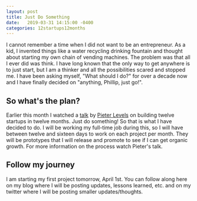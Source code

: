 ```yaml
---
layout: post
title: Just Do Something
date:   2019-03-31 14:15:00 -0400
categories: 12startups12months
---
```


I cannot remember a time when I did not want to be an entrepreneur. As a kid, I invented things like a water recycling drinking fountain and thought about starting my own chain of vending machines. The problem was that all I ever did was think. I have long known that the only way to get anywhere is to just start, but I am a thinker and all the possibilities scared and stopped me. I have been asking myself, "What should I do?" for over a decade now and I have finally decided on "anything, Phillip, just go!".
<!--more-->
## So what's the plan?

Earlier this month I watched a [talk](https://www.youtube.com/watch?v=6reLWfFNer0) by [Pieter Levels](https://levels.io/) on building twelve startups in twelve months. Just do something! So that is what I have decided to do. I will be working my full-time job during this, so I will have between twelve and sixteen days to work on each project per month. They will be prototypes that I will release and promote to see if I can get organic growth. For more information on the process watch Pieter's talk.

## Follow my journey

I am starting my first project tomorrow, April 1st. You can follow along here on my blog where I will be posting updates, lessons learned, etc. and on my twitter where I will be posting smaller updates/thoughts.